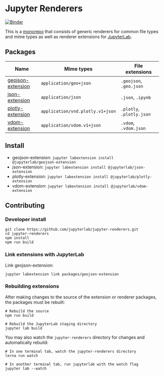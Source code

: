 # Jupyter Renderers

[![Binder](https://beta.mybinder.org/badge.svg)](https://beta.mybinder.org/v2/gh/jupyterlab/jupyter-renderers/master?filepath=notebooks)

This is a [monorepo](https://github.com/lerna/lerna#what-does-a-lerna-repo-look-like) that consists of generic renderers for common file types and mime types as well as renderer extensions for [JupyterLab](https://github.com/jupyterlab/jupyterlab).

## Packages

| Name        | Mime types           | File extensions |
| ----------- | -------------------- | --------------- |
| [geojson-extension](packages/geojson-extension) | `application/geo+json` | `.geojson`, `.geo.json` |
| [json-extension](packages/json-extension) | `application/json` | `.json`, `.ipynb` |
| [plotly-extension](packages/plotly-extension) | `application/vnd.plotly.v1+json` | `.plotly`, `.plotly.json` |
| [vdom-extension](packages/vdom-extension) | `application/vdom.v1+json` | `.vdom`, `.vdom.json` |

## Install

* geojson-extension: `jupyter labextension install @jupyterlab/geojson-extension`
* json-extension: `jupyter labextension install @jupyterlab/json-extension`
* plotly-extension: `jupyter labextension install @jupyterlab/plotly-extension`
* vdom-extension: `jupyter labextension install @jupyterlab/vdom-extension`

## Contributing

### Developer install

```
git clone https://github.com/jupyterlab/jupyter-renderers.git
cd jupyter-renderers
npm install
npm run build
```

### Link extensions with JupyterLab

Link geojson-extension:

```
jupyter labextension link packages/geojson-extension
```

### Rebuilding extensions

After making changes to the source of the extension or renderer packages, the packages must be rebuilt:

```
# Rebuild the source
npm run build

# Rebuild the JupyterLab staging directory
jupyter lab build
```

You may also watch the `jupyter-renderers` directory for changes and automatically rebuild:

```
# In one terminal tab, watch the jupyter-renderers directory
lerna run watch

# In another terminal tab, run jupyterlab with the watch flag
jupyter lab --watch
```
